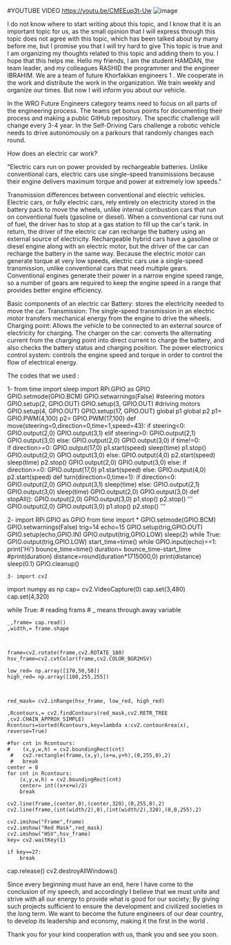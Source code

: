 #YOUTUBE VIDEO
https://youtu.be/CMEEup3t-Uw
![image](https://user-images.githubusercontent.com/106826821/171911562-1ef44616-58f0-4e5f-aed3-082dc23f0884.png)



I do not know where to start writing about this topic, and I know that it is an important topic for us,
as the small opinion that I will express through this topic does not agree with this topic,
which has been talked about by many before me,
but I promise you that I will try hard to give This topic is true and I am organizing my thoughts related to this topic and adding them to you. 
I hope that this helps me. Hello my friends, I am the student HAMDAN, the team leader, and my colleagues RASHID the programmer and the engineer IBRAHIM.
We are a team of future Khorfakkan engineers 1 . We cooperate in the work and distribute the work in the organization. We train weekly and organize our times. But now I will inform you about our vehicle.

In the WRO Future Engineers category teams need to focus on all parts of the engineering
process. The teams get bonus points for documenting their process and making a public
GitHub repository. The specific challenge will change every 3-4 year.
In the Self-Driving Cars challenge a robotic vehicle needs to drive autonomously on a parkours
that randomly changes each round.

How does an electric car work?

"Electric cars run on power provided by rechargeable batteries. Unlike conventional cars, electric cars use single-speed transmissions because their engine delivers maximum torque and power at extremely low speeds."

Transmission differences between conventional and electric vehicles.
Electric cars, or fully electric cars, rely entirely on electricity stored in the battery pack to move the wheels, unlike internal combustion cars that run on conventional fuels (gasoline or diesel). When a conventional car runs out of fuel, the driver has to stop at a gas station to fill up the car's tank. In return, the driver of the electric car can recharge the battery using an external source of electricity. Rechargeable hybrid cars have a gasoline or diesel engine along with an electric motor, but the driver of the car can recharge the battery in the same way.
 Because the electric motor can generate torque at very low speeds, electric cars use a single-speed transmission, unlike conventional cars that need multiple gears. Conventional engines generate their power in a narrow engine speed range, so a number of gears are required to keep the engine speed in a range that provides better engine efficiency.

Basic components of an electric car
Battery: stores the electricity needed to move the car.
 Transmission: The single-speed transmission in an electric motor transfers mechanical energy from the engine to drive the wheels.
 Charging point: Allows the vehicle to be connected to an external source of electricity for charging.
The charger on the car: converts the alternating current from the charging point into direct current to charge the battery, and also checks the battery status and charging position.
 The power electronics control system: controls the engine speed and torque in order to control the flow of electrical energy.

The codes that we used : 

1- from time import sleep
import RPi.GPIO as GPIO
GPIO.setmode(GPIO.BCM)
GPIO.setwarnings(False)
    #steering motors
GPIO.setup(2, GPIO.OUT)
GPIO.setup(3, GPIO.OUT)
#driving motors
GPIO.setup(4, GPIO.OUT)
GPIO.setup(17, GPIO.OUT)
global p1
global p2
p1= GPIO.PWM(4,100)
p2= GPIO.PWM(17,100)
def move(steering=0,direction=0,time=1,speed=43):
    if steering<0:
        GPIO.output(2,0)
        GPIO.output(3,1)
    elif steering>0:
        GPIO.output(2,1)
        GPIO.output(3,0)
    else:
        GPIO.output(2,0)
        GPIO.output(3,0)
    if time!=0:    
        if direction>=0:
            GPIO.output(17,0)
            p1.start(speed)
            sleep(time)
            p1.stop()
            GPIO.output(2,0)
            GPIO.output(3,0)
        else:
            GPIO.output(4,0)
            p2.start(speed)
            sleep(time)
            p2.stop()
            GPIO.output(2,0)
            GPIO.output(3,0)
    else:
        if direction>=0:
            GPIO.output(17,0)
            p1.start(speed)
        else:
            GPIO.output(4,0)
            p2.start(speed) 
def turn(direction=0,time=1):
    if direction<0:
        GPIO.output(2,0)
        GPIO.output(3,1)
        sleep(time)
    else:
        GPIO.output(2,1)
        GPIO.output(3,0)
        sleep(time)
    GPIO.output(2,0)
    GPIO.output(3,0)
def stopAll():
    GPIO.output(2,0)
    GPIO.output(3,0)
    p1.stop()
    p2.stop()
'''
GPIO.output(2,0)
GPIO.output(3,0)
p1.stop()
p2.stop()
'''

2- import RPi.GPIO as GPIO
from time import *
GPIO.setmode(GPIO.BCM)
GPIO.setwarnings(False)
trig=14
echo=15
GPIO.setup(trig,GPIO.OUT)
GPIO.setup(echo,GPIO.IN)
GPIO.output(trig,GPIO.LOW)
sleep(2)
while True:
    GPIO.output(trig,GPIO.LOW)
    start_time=time()
    while GPIO.input(echo)==1:
        print('Hi')
    bounce_time=time() 
    duration= bounce_time-start_time
    #print(duration)
    distance=round(duration*1715000,0)
    print(distance)
    sleep(0.1)
GPIO.cleanup()
    
    
    3- import cv2
import numpy as np
cap= cv2.VideoCapture(0)
cap.set(3,480)
cap.set(4,320)



while True:
    # reading frams # _ means through away variable
    
    
    _,frame= cap.read()
    ,width,= frame.shape
    
    
    
    frame=cv2.rotate(frame,cv2.ROTATE_180)
    hsv_frame=cv2.cvtColor(frame,cv2.COLOR_BGR2HSV)
    
    low_red= np.array([170,50,50])
    high_red= np.array([180,255,255])
    
    
    
    red_mask= cv2.inRange(hsv_frame, low_red, high_red)
    
    ,Rcontours,= cv2.findContours(red_mask,cv2.RETR_TREE ,cv2.CHAIN_APPROX_SIMPLE)
    Rcontours=sorted(Rcontours,key=lambda x:cv2.contourArea(x), reverse=True)
    
    #for cnt in Rcontours:
    #    (x,y,w,h) = cv2.boundingRect(cnt)
     #   cv2.rectangle(frame,(x,y),(x+w,y+h),(0,255,0),2)
     #   break
    center = 0
    for cnt in Rcontours:
        (x,y,w,h) = cv2.boundingRect(cnt)
        center= int((x+x+w)/2)
        break
    
    cv2.line(frame,(center,0),(center,320),(0,255,0),2)
    cv2.line(frame,(int(width/2),0),(int(width/2),320),(0,0,255),2)
    
    cv2.imshow("Frame",frame)
    cv2.imshow("Red Mask",red_mask)
    cv2.imshow("HSV",hsv_frame)
    key= cv2.waitKey(1)
    
    if key==27:
        break
    
cap.release()
cv2.destroyAllWindows()

Since every beginning must have an end, here I have come to the conclusion of my speech, and accordingly I believe that we must unite and strive with all our energy to provide what is good for our society; By giving such projects sufficient to ensure the development and civilized societies in the long term. We want to become the future engineers of our dear country, to develop its leadership and economy, making it the first in the world .

 Thank you for your kind cooperation with us, thank you and see you soon.


